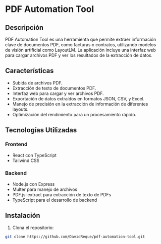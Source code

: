 # PDF Automation Tool

## Descripción

PDF Automation Tool es una herramienta que permite extraer información clave de documentos PDF, como facturas o contratos, utilizando modelos de visión artificial como LayoutLM. La aplicación incluye una interfaz web para cargar archivos PDF y ver los resultados de la extracción de datos.

## Características

- Subida de archivos PDF.
- Extracción de texto de documentos PDF.
- Interfaz web para cargar y ver archivos PDF.
- Exportación de datos extraídos en formatos JSON, CSV, y Excel.
- Manejo de precisión en la extracción de información de diferentes layouts.
- Optimización del rendimiento para un procesamiento rápido.

## Tecnologías Utilizadas

### Frontend

- React con TypeScript
- Tailwind CSS

### Backend

- Node.js con Express
- Multer para manejo de archivos
- PDF.js-extract para extracción de texto de PDFs
- TypeScript para el desarrollo de backend

## Instalación

1. Clona el repositorio:

```bash
git clone https://github.com/DavidReque/pdf-automation-tool.git
